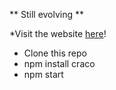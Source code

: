 ** Still evolving ** 

*Visit the website <a href="https://kwayzaar.github.io/RM-project/">here</a>! 

* Clone this repo  
* npm install craco  
* npm start  
